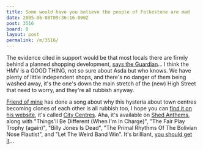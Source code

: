```yaml
---
title: Some would have you believe the people of Folkestone are mad
date: 2005-06-08T09:36:16.000Z
post: 3516
board: 8
layout: post
permalink: /m/3516/
---
```

The evidence cited in support would be that most locals there are firmly behind a planned shopping development, <a href="http://money.guardian.co.uk/consumerissues/story/0,14150,1501025,00.html">says the Guardian</a>... I think the HMV is a GOOD THING, not so sure about Asda but who knows. We have plenty of little independent shops, and there's no danger of them being washed away, it's the one's down the main stretch of the (new) High Street that need to worry, and they're all rubbish anyway.

<a href="http://www.mjhibbett.com">Friend of mine</a> has done a song about why this hysteria about town centres becoming clones of each other is all rubbish too, I hope you can <a href="http://www.mjhibbett.com">find it on his website</a>, it's called <a href="http://mjhibbett.tripod.com/2004_01_11_songbloghistory.htm">City Centres</a>. Aha, it's available on <a href="http://www.amazon.co.uk/exec/obidos/ASIN/B00027EFXO/q">Shed Anthems</a>, along with "Things'll Be Different (When I'm In Charge)", "The Fair Play Trophy (again)", "Billy Jones Is Dead", "The Primal Rhythms Of The Bolivian Nose Flautist", and "Let The Weird Band Win". It's brilliant, <a href="http://www.amazon.co.uk/exec/obidos/ASIN/B00027EFXO/q"> you should get it</a>...
